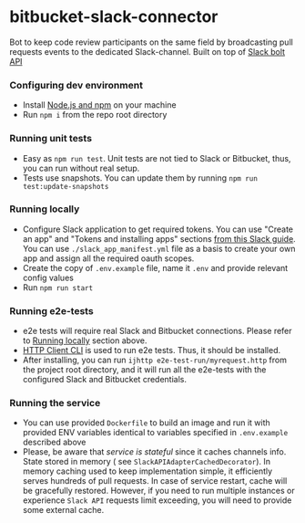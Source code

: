 # bitbucket-slack-connector

Bot to keep code review participants on the same field by broadcasting pull requests events to the dedicated
Slack-channel.
Built on top of [Slack bolt API](https://slack.dev/bolt-js/tutorial/getting-started)

### Configuring dev environment

- Install [Node.js and npm](https://nodejs.org) on your machine
- Run `npm i` from the repo root directory

### Running unit tests

- Easy as ```npm run test```. Unit tests are not tied to Slack or Bitbucket, thus, you can run without real setup.
- Tests use snapshots. You can update them by running ```npm run test:update-snapshots```

### Running locally

- Configure Slack application to get required tokens. You can use "Create an app" and "Tokens and installing apps"
  sections [from this Slack guide](https://slack.dev/bolt-js/tutorial/getting-started#create-an-app). You can
  use `./slack_app_manifest.yml` file as a basis to create your own app and assign all the required oauth scopes.
- Create the copy of `.env.example` file, name it `.env` and provide relevant config values
- Run ```npm run start```

### Running e2e-tests

- e2e tests will require real Slack and Bitbucket connections. Please refer to [Running locally](#running-locally)
  section above.
- [HTTP Client CLI](https://www.jetbrains.com/help/idea/http-client-cli.html) is used to run e2e tests. Thus, it should
  be installed.
- After installing, you can run ```ijhttp e2e-test-run/myrequest.http``` from the project root directory, and it will
  run all the e2e-tests with the configured Slack and Bitbucket credentials.

### Running the service

- You can use provided `Dockerfile` to build an image and run it with provided ENV variables identical to variables
  specified in `.env.example` described above
- Please, be aware that _service is stateful_ since it caches channels info. State stored in memory (
  see `SlackAPIAdapterCachedDecorator`). In memory caching used to keep implementation simple, it efficiently serves
  hundreds of pull requests. In case of service restart, cache will be gracefully restored. However,
  if you need to run multiple instances or experience `Slack API` requests limit exceeding, you will need to provide
  some external cache.    